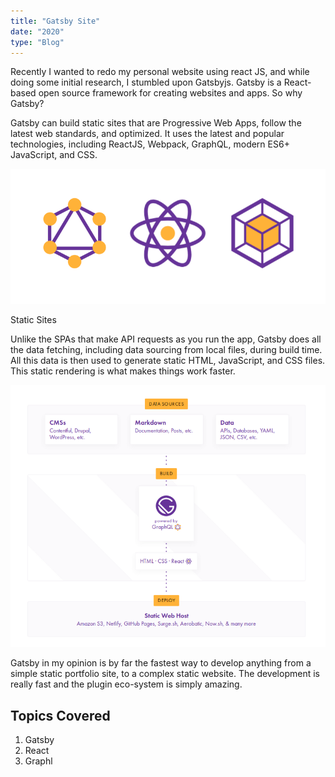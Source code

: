 ```yaml
---
title: "Gatsby Site"
date: "2020"
type: "Blog"
---
```



Recently I wanted to redo my personal website using react JS, and while doing some initial research, I stumbled upon Gatsbyjs.  Gatsby is a React-based open source framework for creating websites and apps.  So why Gatsby?

Gatsby can build static sites that are Progressive Web Apps, follow the latest web standards, and optimized. It uses the latest and popular technologies, including ReactJS, Webpack, GraphQL, modern ES6+ JavaScript, and CSS.

![GatsSimg](gats.png)

Static Sites

Unlike the SPAs that make API requests as you run the app, Gatsby does all the data fetching, including data sourcing from local files, during build time. All this data is then used to generate static HTML, JavaScript, and CSS files. This static rendering is what makes things work faster.

![GathowSimg](howgat.png) 


Gatsby in my opinion is by far the fastest way to develop anything from a simple static portfolio site, to a complex static website. The development is really fast and the plugin eco-system is simply amazing. 

## Topics Covered

1. Gatsby
2. React
3. Graphl
